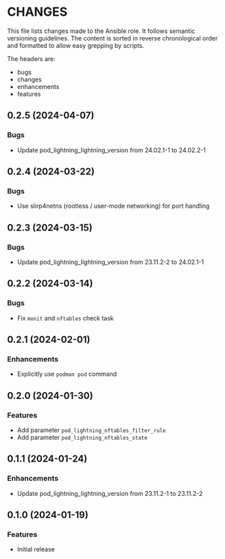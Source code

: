 # CHANGES

This file lists changes made to the Ansible role. It follows semantic versioning
guidelines. The content is sorted in reverse chronological order and formatted
to allow easy grepping by scripts.

The headers are:
- bugs
- changes
- enhancements
- features

## 0.2.5 (2024-04-07)

### Bugs

- Update pod_lightning_lightning_version from 24.02.1-1 to 24.02.2-1

## 0.2.4 (2024-03-22)

### Bugs

- Use slirp4netns (rootless / user-mode networking) for port handling

## 0.2.3 (2024-03-15)

### Bugs

- Update pod_lightning_lightning_version from 23.11.2-2 to 24.02.1-1

## 0.2.2 (2024-03-14)

### Bugs

- Fix `monit` and `nftables` check task

## 0.2.1 (2024-02-01)

### Enhancements

- Explicitly use `podman pod` command

## 0.2.0 (2024-01-30)

### Features

- Add parameter `pod_lightning_nftables_filter_rule`
- Add parameter `pod_lightning_nftables_state`

## 0.1.1 (2024-01-24)

### Enhancements

- Update pod_lightning_lightning_version from 23.11.2-1 to 23.11.2-2

## 0.1.0 (2024-01-19)

### Features

- Initial release
